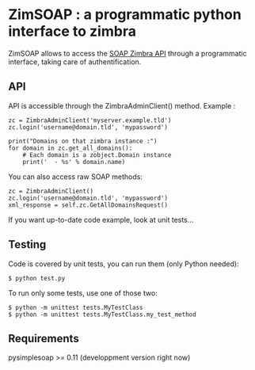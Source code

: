 ZimSOAP : a programmatic python interface to zimbra
===================================================

ZimSOAP allows to access the [SOAP Zimbra API] through a programmatic interface,
taking care of authentification.

[SOAP Zimbra API]: http://files.zimbra.com/docs/soap_api/8.0.4/soap-docs-804/api-reference/index.html

API
---

API is accessible through the ZimbraAdminClient() method. Example :

    zc = ZimbraAdminClient('myserver.example.tld')
    zc.login('username@domain.tld', 'mypassword')

    print("Domains on that zimbra instance :")
    for domain in zc.get_all_domains():
        # Each domain is a zobject.Domain instance
        print('  - %s' % domain.name)

You can also access raw SOAP methods:

    zc = ZimbraAdminClient()
    zc.login('username@domain.tld', 'mypassword')
    xml_response = self.zc.GetAllDomainsRequest()


If you want up-to-date code example, look at unit tests...


Testing
-------

Code is covered by unit tests, you can run them (only Python needed):

    $ python test.py

To run only some tests, use one of those two:

    $ python -m unittest tests.MyTestClass
    $ python -m unittest tests.MyTestClass.my_test_method


Requirements
------------

pysimplesoap >= 0.11 (developpment version right now)

